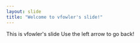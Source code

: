 ```yaml
---
layout: slide
title: "Welcome to vfowler's slide!"
---
```

This is vfowler's slide
Use the left arrow to go back!
